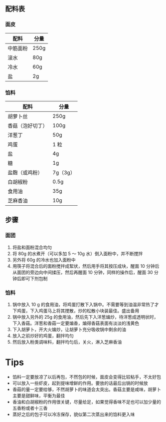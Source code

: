 ## 配料表

### 面皮

| 配料 | 分量 |
|-----|-----|
| 中筋面粉  | 250g |
| 滚水  | 80g |
| 冷水  | 60g |
| 盐  | 2g |

### 馅料

| 配料 | 分量 |
|-----|-----|
| 胡萝卜丝  | 250g |
| 香菇（泡好切丁）  | 100g |
| 洋葱丁  | 50g |
| 鸡蛋  | 1 粒 |
| 盐  | 4g |
| 糖  | 1g |
| 盐麴（或鸡粉）  | 7g（3g） |
| 白胡椒粉  | 0.5g |
| 食用油  | 35g |
| 芝麻香油  | 10g |


## 步骤

### 面团

1. 将盐和面粉混合均匀
2. 将 80g 的水煮开（可以多加 5 ～ 10g 水）倒入面粉中，并不断搅拌
3. 另外将 60g 的冷水也加入面粉中
4. 用筷子将混合后的面粉搅拌成絮状，然后用手将其按压成块，醒面 10 分钟后从面团的旁边向中间揉压，然后再醒面 10 分钟，同样的操作后，醒面 30 分钟后即可下剂包制

### 馅料                            

1. 锅中放入 10 g 的食用油，将鸡蛋打散下入锅中。不需要等到油温非常热了才下鸡蛋，下入鸡蛋马上将其搅散，炒的松散小块装最佳。盛出备用
2. 锅中放入另外的 25g 的食用油，然后先下入洋葱煸炒，待洋葱成透明状时，下入香菇。洋葱和香菇一定要煸香，煸得香菇表面有淡淡的浅黄色
3. 下入胡萝卜，开大火煸炒，让胡萝卜充分吸收锅中剩余的油
4. 放入之前炒好的鸡蛋，翻拌均匀
5. 然后放入粉类调味料，翻拌均匀后，关火，淋入芝麻香油

# Tips

- 馅料一定要放凉了以后再包，不然包的时候，面皮会变得比较粘手，不太好包
- 可以放入一些虾皮，起到提味增鲜的作用。要放的话最后出锅的时候放
- 香菇的量一定要给够，不然胡萝卜的味道会太突出。香菇主要是咸味，胡萝卜主要是甜鲜味，平衡为最佳
- 香油和白胡椒粉的作用很关键，尽量给足，如果觉得香味不足也可以加少量的五香粉或者十三香
- 蒸好之后的包子可以冷冻保存，貌似第二次蒸出来的馅料更入味